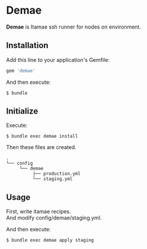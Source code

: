 # Demae

**Demae** is Itamae ssh runner for nodes on environment.


## Installation

Add this line to your application's Gemfile:

```ruby
gem 'demae'
```

And then execute:

    $ bundle

## Initialize

Execute:

```
$ bundle exec demae install
```

Then these files are created.

```
.
└── config
     └── demae
          ├── production.yml
          └── staging.yml

```

## Usage

First, write itamae recipes.  
And modify config/demae/staging.yml.

And then execute:

```bash
$ bundle exec demae apply staging
```
